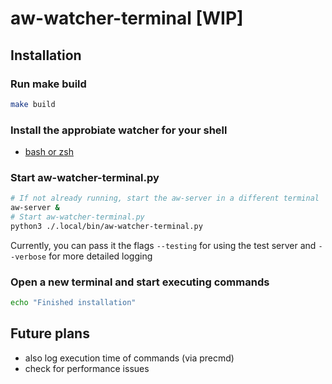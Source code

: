 # aw-watcher-terminal [WIP]

## Installation

### Run make build

```bash
make build
```

### Install the approbiate watcher for your shell

- [bash or zsh](https://github.com/Otto-AA/aw-watcher-bash)

### Start aw-watcher-terminal.py

```bash
# If not already running, start the aw-server in a different terminal
aw-server &
# Start aw-watcher-terminal.py
python3 ./.local/bin/aw-watcher-terminal.py
```

Currently, you can pass it the flags `--testing` for using the test server and `--verbose` for more detailed logging

### Open a new terminal and start executing commands

```bash
echo "Finished installation"
```

## Future plans

- also log execution time of commands (via precmd)
- check for performance issues
